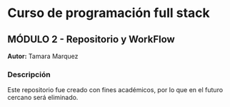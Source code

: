 # Curso de programación full stack  
## MÓDULO 2 - Repositorio y WorkFlow

**Autor:** Tamara Marquez

### Descripción

Este repositorio fue creado con fines académicos, por lo que en el futuro cercano será eliminado.
